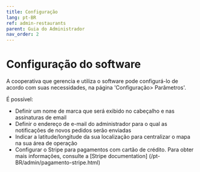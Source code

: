 ```yaml
---
title: Configuração
lang: pt-BR
ref: admin-restaurants
parent: Guia do Administrador
nav_order: 2
---
```


# Configuração do software

A cooperativa que gerencia e utiliza o software pode configurá-lo de acordo com suas necessidades, na página 'Configuração> Parâmetros'.

É possível:
- Definir um nome de marca que será exibido no cabeçalho e nas assinaturas de email
- Definir o endereço de e-mail do administrador para o qual as notificações de novos pedidos serão enviadas
- Indicar a latitude/longitude da sua localização para centralizar o mapa na sua área de operação
- Configurar o Stripe para pagamentos com cartão de crédito. Para obter mais informações, consulte a [Stripe documentation] (/pt-BR/admin/pagamento-stripe.html)